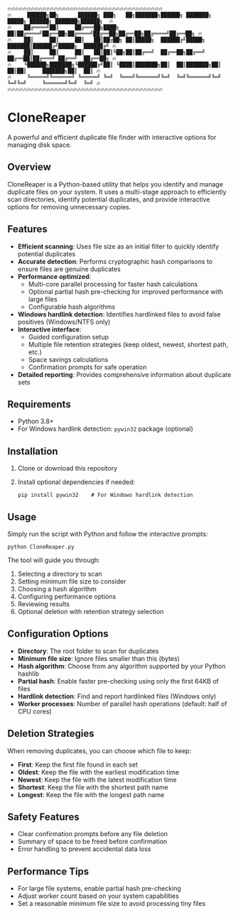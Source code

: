 ```text
🔥🔥🔥🔥🔥🔥🔥🔥🔥🔥🔥🔥🔥🔥🔥🔥🔥🔥🔥🔥🔥🔥🔥🔥🔥🔥🔥🔥🔥🔥🔥🔥🔥🔥🔥🔥🔥🔥🔥🔥
🔥     ██████╗██╗      ██████╗ ███╗   ██╗███████╗██████╗ ███████╗ █████╗ ██████╗ ███████╗██████╗  🔥
🔥    ██╔════╝██║     ██╔═══██╗████╗  ██║██╔════╝██╔══██╗██╔════╝██╔══██╗██╔══██╗██╔════╝██╔══██╗ 🔥
🔥    ██║     ██║     ██║   ██║██╔██╗ ██║█████╗  ██████╔╝█████╗  ███████║██████╔╝█████╗  ██████╔╝ 🔥
🔥    ██║     ██║     ██║   ██║██║╚██╗██║██╔══╝  ██╔══██╗██╔══╝  ██╔══██║██╔═══╝ ██╔══╝  ██╔══██╗ 🔥
🔥    ╚██████╗███████╗╚██████╔╝██║ ╚████║███████╗██║  ██║███████╗██║  ██║██║     ███████╗██║  ██║ 🔥
🔥     ╚═════╝╚══════╝ ╚═════╝ ╚═╝  ╚═══╝╚══════╝╚═╝  ╚═╝╚══════╝╚═╝  ╚═╝╚═╝     ╚══════╝╚═╝  ╚═╝ 🔥
🔥🔥🔥🔥🔥🔥🔥🔥🔥🔥🔥🔥🔥🔥🔥🔥🔥🔥🔥🔥🔥🔥🔥🔥🔥🔥🔥🔥🔥🔥🔥🔥🔥🔥🔥🔥🔥🔥🔥🔥
```
# CloneReaper

A powerful and efficient duplicate file finder with interactive options for managing disk space.

## Overview

CloneReaper is a Python-based utility that helps you identify and manage duplicate files on your system. It uses a multi-stage approach to efficiently scan directories, identify potential duplicates, and provide interactive options for removing unnecessary copies.

## Features

- **Efficient scanning**: Uses file size as an initial filter to quickly identify potential duplicates
- **Accurate detection**: Performs cryptographic hash comparisons to ensure files are genuine duplicates
- **Performance optimized**:
    - Multi-core parallel processing for faster hash calculations
    - Optional partial hash pre-checking for improved performance with large files
    - Configurable hash algorithms
- **Windows hardlink detection**: Identifies hardlinked files to avoid false positives (Windows/NTFS only)
- **Interactive interface**:
    - Guided configuration setup
    - Multiple file retention strategies (keep oldest, newest, shortest path, etc.)
    - Space savings calculations
    - Confirmation prompts for safe operation
- **Detailed reporting**: Provides comprehensive information about duplicate sets

## Requirements

- Python 3.8+
- For Windows hardlink detection: `pywin32` package (optional)

## Installation

1. Clone or download this repository
2. Install optional dependencies if needed:

    `pip install pywin32    # For Windows hardlink detection`

## Usage

Simply run the script with Python and follow the interactive prompts:

`python CloneReaper.py`

The tool will guide you through:

1. Selecting a directory to scan
2. Setting minimum file size to consider
3. Choosing a hash algorithm
4. Configuring performance options
5. Reviewing results
6. Optional deletion with retention strategy selection

## Configuration Options

- **Directory**: The root folder to scan for duplicates
- **Minimum file size**: Ignore files smaller than this (bytes)
- **Hash algorithm**: Choose from any algorithm supported by your Python hashlib
- **Partial hash**: Enable faster pre-checking using only the first 64KB of files
- **Hardlink detection**: Find and report hardlinked files (Windows only)
- **Worker processes**: Number of parallel hash operations (default: half of CPU cores)

## Deletion Strategies

When removing duplicates, you can choose which file to keep:

- **First**: Keep the first file found in each set
- **Oldest**: Keep the file with the earliest modification time
- **Newest**: Keep the file with the latest modification time
- **Shortest**: Keep the file with the shortest path name
- **Longest**: Keep the file with the longest path name

## Safety Features

- Clear confirmation prompts before any file deletion
- Summary of space to be freed before confirmation
- Error handling to prevent accidental data loss

## Performance Tips

- For large file systems, enable partial hash pre-checking
- Adjust worker count based on your system capabilities
- Set a reasonable minimum file size to avoid processing tiny files
